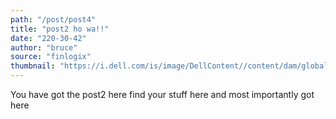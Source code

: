 ```yaml
---
path: "/post/post4"
title: "post2 ho wa!!"
date: "220-30-42"
author: "bruce"
source: "finlogix"
thumbnail: "https://i.dell.com/is/image/DellContent//content/dam/global-site-design/product_images/dell_client_products/notebooks/xps_notebooks/xps_13_9300/global_spi/ng/silver/notebook-xps-13-9300-silver-campaign-hero-504x350-ng.psd?fmt=jpg&wid=570&hei=400"
---
```


You have got the post2 here
find your stuff here and most importantly got here 